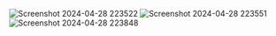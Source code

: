 ![Screenshot 2024-04-28 223522](https://github.com/Skyy-Banerjee/React-Mastery-Quiz/assets/51888502/e9cd0867-fb95-4954-b314-685d740e2b8e)
![Screenshot 2024-04-28 223551](https://github.com/Skyy-Banerjee/React-Mastery-Quiz/assets/51888502/ad029c0d-250d-43d3-bdb3-3beedf38c0f6)
![Screenshot 2024-04-28 223848](https://github.com/Skyy-Banerjee/React-Mastery-Quiz/assets/51888502/fc85ebce-a601-4ffd-9c1b-89b0e8f8924e)

